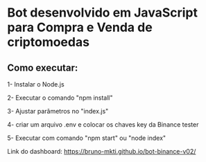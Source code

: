 # Bot desenvolvido em JavaScript para Compra e Venda de criptomoedas

## Como executar:
1- Instalar o Node.js

2- Executar o comando "npm install"

3- Ajustar parâmetros no "index.js"

4- criar um arquivo .env e colocar os chaves key da Binance tester

5- Executar com comando "npm start" ou "node index"

Link do dashboard: https://bruno-mkti.github.io/bot-binance-v02/
